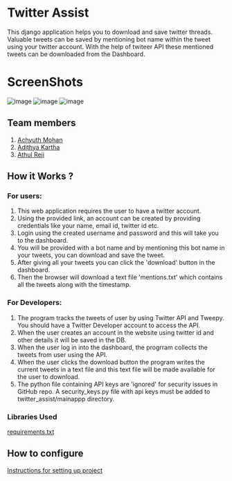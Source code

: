 # Twitter Assist

This django application helps you to download and save twitter threads. Valuable tweets can be saved by mentioning bot name within the tweet using your twitter account. With the help of twiteer API these mentioned tweets can be downloaded from the Dashboard.

# ScreenShots

![image](https://user-images.githubusercontent.com/28696896/185988495-a492daf8-b893-4ecb-af2f-2395af553f48.png)
![image](https://user-images.githubusercontent.com/28696896/185989781-98d6a07e-4e85-4f58-b3a6-b117e798eae8.png)
![image](https://user-images.githubusercontent.com/28696896/185989031-808d9e9d-c0a1-4468-874a-154924cf5d5a.png)

## Team members

1. [Achyuth Mohan](https://github.com/AchyuthMohan)
2. [Adithya Kartha](https://github.com/adithyakartha)
3. [Athul Reji](https://github.com/athulreji)

## How it Works ?

### For users:
  1.  This web application requires the user to have a twitter account.
  2.  Using the provided link, an account can be created by providing credentials like your name, email id, twitter id etc.
  3.  Login using the created username and password and this will take you to the dashboard.
  4.  You will be provided with a bot name and by mentioning this bot name in your tweets, you can download and save the tweet.
  5.  After giving all your tweets you can click the 'download' button in the dashboard.
  6.  Then the browser will download a text file 'mentions.txt' which contains all the tweets along with the timestamp.

### For Developers:
  1.  The program tracks the tweets of user by using Twitter API and Tweepy. You should have a Twitter Developer account to access the API.
  2.  When the user creates an account in the website using twitter id and other details it will be saved in the DB.
  3.  When the user log in into the dashboard, the progrram collects the tweets from user using the API.
  4.  When the user clicks the download button the program writes the current tweets in a text file and this text file will be made available for the user to download.
  5.  The python file containing API keys are 'ignored' for security issues in GitHub repo. A security_keys.py file with api keys must be added to twitter_assist/mainappp directory.

### Libraries Used
[requirements.txt](https://github.com/athulreji/twitter-assist/blob/main/requirements.txt)

## How to configure

[Instructions for setting up project](https://github.com/athulreji/twitter-assist/blob/main/config.md)
